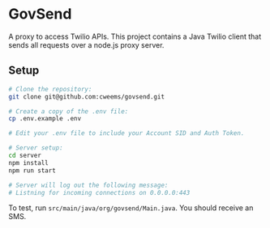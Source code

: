 # GovSend
A proxy to access Twilio APIs. This project contains a Java Twilio client that sends all requests over a node.js proxy server.

## Setup
```bash
# Clone the repository:
git clone git@github.com:cweems/govsend.git

# Create a copy of the .env file:
cp .env.example .env

# Edit your .env file to include your Account SID and Auth Token.

# Server setup:
cd server
npm install
npm run start

# Server will log out the following message:
# Listning for incoming connections on 0.0.0.0:443
```

To test, run `src/main/java/org/govsend/Main.java`. You should receive an SMS.